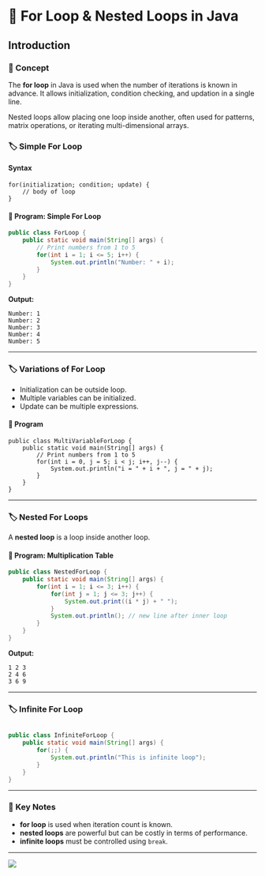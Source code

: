 # 🚀 For Loop & Nested Loops in Java

## Introduction

### 📘 Concept

The **for loop** in Java is used when the number of iterations is known in advance. It allows initialization, condition checking, and updation in a single line.

Nested loops allow placing one loop inside another, often used for patterns, matrix operations, or iterating multi-dimensional arrays.

### 🏷️ Simple For Loop

####  Syntax

```
for(initialization; condition; update) {
    // body of loop
}
```

#### 📝 Program: Simple For Loop

```java
public class ForLoop {
    public static void main(String[] args) {
        // Print numbers from 1 to 5
        for(int i = 1; i <= 5; i++) {
            System.out.println("Number: " + i);
        }
    }
}
```

**Output:**

```
Number: 1
Number: 2
Number: 3
Number: 4
Number: 5
```

---

### 🏷️ Variations of For Loop

* Initialization can be outside loop.
* Multiple variables can be initialized.
* Update can be multiple expressions.

#### 📝 Program

```
public class MultiVariableForLoop {
    public static void main(String[] args) {
        // Print numbers from 1 to 5
        for(int i = 0, j = 5; i < j; i++, j--) {
            System.out.println("i = " + i + ", j = " + j);
        }
    }
}

```

---

### 🏷️ Nested For Loops

A **nested loop** is a loop inside another loop.

#### 📝 Program: Multiplication Table

```java
public class NestedForLoop {
    public static void main(String[] args) {
        for(int i = 1; i <= 3; i++) {
            for(int j = 1; j <= 3; j++) {
                System.out.print((i * j) + " ");
            }
            System.out.println(); // new line after inner loop
        }
    }
}
```

**Output:**

```
1 2 3
2 4 6
3 6 9
```

---

### 🏷️ Infinite For Loop

```java

public class InfiniteForLoop {
    public static void main(String[] args) {
        for(;;) {
            System.out.println("This is infinite loop");
        }
    }
}

```

---

### 📌 Key Notes

* **for loop** is used when iteration count is known.
* **nested loops** are powerful but can be costly in terms of performance.
* **infinite loops** must be controlled using `break`.

---

[![](https://img.shields.io/badge/Go_Back-🔙-d6cadd?style=for-the-badge&labelColor=d6cadd)](../../../../../../course-docs/TABLE_CONTENT_README.md)

